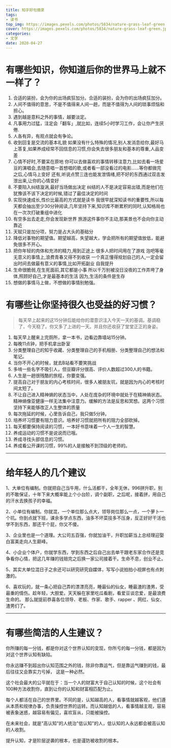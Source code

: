 ```yaml
---
title: 知乎好句摘录
tags: 
- 读书
top_img: https://images.pexels.com/photos/5834/nature-grass-leaf-green.jpg?auto=compress&cs=tinysrgb&dpr=3&h=200&w=300
cover: https://images.pexels.com/photos/5834/nature-grass-leaf-green.jpg?auto=compress&cs=tinysrgb&dpr=3&h=100&w=200
categories:
- 文学
date: 2020-04-27
---
```


# 有哪些知识，你知道后你的世界马上就不一样了？

1. 合适的装扮，会为你的出场疯狂加分。合适的装扮，会为你的出场疯狂加分。
2. 人间不值得的意思，不是不值得来人间一趟，而是不值得为人间的琐事烦恼和担心。
3. 遇到越是意料之外的事情，越要淡定。
4. 凡事用力过猛，注定会「翻车」,就比如，连续5小时学习工作，会让你产生厌倦.
5. 人各有异，有观点就会有争论。
6. 收到回复是交流的基本礼貌 如果没有什么特殊的情况,别人发消息给你,最好马上答复,如果养成经常不回信息的习惯,你会失去很多朋友和基本的尊重,人品变差
7. 心情不好时,不要呆在原地 你可以去做喜欢的事情转移注意力,比如去看一场爱豆的演唱会,去随意唱一首想唱的歌,或者看一部没看过的电影......等你都做完之后,心情马上变好 还有,听说点赞三连也能发泄情绪,把不好的东西通过双击发泄出来,让你的心情变好
9. 不要陷入纠结漩涡,最好当场做出决定 纠结的人不是决定容易出错,而是他们在犹豫该不该下决定的时候,错过了最佳决定的时间
10. 实现快速成长,性价比最高的方式就是读书 我很早就深知读书的重要性,所以每天都会抽出至少30分钟阅读,几年坚持下来,知识库不断累积的同时,认知格局也在一次次打破重组中进化
11. 有空多出去走走,你会发现新世界 旅游这件事你不主动,那美景也不会向你主动靠近
12. 天赋只是加分项，努力是占大头的基础分 
13. 降低对事物的期望值。期望越高，失望越大，学会把所有的期望值放低，能避免很多不开心。
14. 把你年轻的肉体和充沛的精力,用到正途上 很多人把时间用在了游戏 泡吧等毫无意义的事情上,浪费青春又得不到收获 一个真正懂得规划自己的人,一定会留出时间去做最有意义的事情,比如开拓副业 自我提升
15. 生命很脆弱,在生死面前,其它都是小事 所以千万别被没日没夜的工作弄垮了身体,照顾好自己,才是最基本的生活 因为,生活的条件是生存
16. 想做的事情马上做，不想做的事情别勉强。


# 有哪些让你坚持很久也受益的好习惯？

> 每天早上起来的这15分钟后能给你的潜意识注入今天一天的基调。基调稳了，今天稳了。你又多了上进的一天。并且你还收获了堂堂正正的身姿。

1. 每天早上醒来上完厕所，拿一本书，边看边靠墙站15分钟。
2. 每晚11点钟，把手机拿出卧室
3. 分类整理自己的知乎收藏、分类整理自己的手机相册、分类整理自己的想法和笔记。
4. 当你不开心的时候，就去B站看不要笑挑战
5. 多啃一些名字不吸引人，但豆瓣评分很高、评价人数超过300人的书籍。
6. 人生是一趟很残酷的旅程，你要变强。
7. 提高自己对于朋友的内心考核时间，很多人被朋友坑，就是因为内心的考核时间太短了。
8. 不让自己进入精神熵的状态当中，人处在庞杂的环境中就处于在精神熵状态。精神熵像亚健康一样无法集中注意力。缓解的方法是反思和冥想。这两个习惯坚持下来能够改正人生整体的质量
9. 每次拖延的时候，心里告诉自己，我只做5分钟。
10. 培养坏习惯要有阻力意识。培养好习惯就把所有的阻力全部砍掉。
11. 每天都要保持阅读的习惯，一本好书意味着一个人一生的智慧。
12. 养成运动的习惯不是说说而已哦。
13. 养成寻找头部信息的习惯。
14. 养成看公开课的习惯，99%的人是接触不到顶级的老师的。

----------

# 给年轻人的几个建议

1、大单位有编制。你就把自己当牛用，什么活都干，全年无休，996拼升职，别的不敢保证，十年下来大概率能上个小台阶，调个副职，之后呢，接着拼，用自己的汗水去换孩子的幸福。

2、小单位有编制。你就混，一个单位那么点大，领导岗位那么一点，一个萝卜一个坑。你到点就下班，课余多学点东西，油多不坏菜技多不压身，反正好好干活也学不到东西，那还干个屁，你又不傻。

3、企业里也是一个道理。大公司五百强，你就加油干，升职加薪当上总经理迎娶白富美走向人生巅峰。

4、小企业个体户，你就学东西，学到东西之后自己出去单干跟老东家合作还是竞争看你心情，把这几年赚的钱赔完之后换一家公司接着干。生命不息，创业不止。

5、其实大单位混日子之余还可以研究研究自媒体，写写小说拍拍小视屏也有点刺激的。

6、喜欢玩的，就一条心把自己弄的漂漂亮亮，睡最仙的仙女，睡最渣的渣男，受最重的情伤。趁年轻，大胆爱。天天躲在家里吃瓜看剧，看爱豆谈恋爱，是最浪费生命的。 那么就提前恭喜各位领导、老板、作家、歌手、rapper 、网红、仙女、渣男们了。

-----

# 有哪些简洁的人生建议？

你所赚的每一分钱，都是你对这个世界认知的变现，你所亏的每一分钱，都是因为对这个世界认知有缺陷。

你永远赚不到超出你认知范围之外的钱，除非你靠运气，但是靠运气赚到的钱，最后往往又会靠实力亏掉， 这是一种必然。

这个社会最大的公平就在于：当一个人的财富大于自己认知的时候，这个社会有100种方法收割你，直到让你的认知和财富相匹配为止。

每个人都活在自己的世界里。不同的是，认知越高的人，看事情就越客观，他们遵从本质和规律办事，负责操控世界的运转。而认知越低的人，看事情越主观，容易被表象迷惑，越容易有偏见，喜欢盲从，只能被操控。

在未来社会，就是"高认知"的人统治"低认知"的人，低认知的人永远都会被高认知的人收割。

提升认知，才是阶层逆袭的根本，也是谨防被收割的根本。

